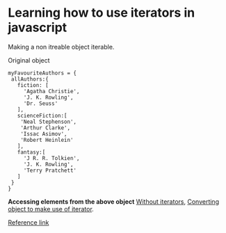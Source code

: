 # Learning how to use iterators in javascript
Making a non itreable object iterable.

Original object 

```
myFavouriteAuthors = {
 allAuthors:{
   fiction: [
     'Agatha Christie',
     'J. K. Rowling',
     'Dr. Seuss'
   ],
   scienceFiction:[
    'Neal Stephenson',
    'Arthur Clarke',
    'Issac Asimov',
    'Robert Heinlein'
   ],
   fantasy:[
     'J R. R. Tolkien',
     'J. K. Rowling',
     'Terry Pratchett'
   ]
 }
}
```

**Accessing elements from the above object** 
[Without iterators](/src/naiveApproach.js),
[Converting object to make use of iterator](/src/iterators.js).

[Reference link](https://codeburst.io/a-simple-guide-to-es6-iterators-in-javascript-with-examples-189d052c3d8e)